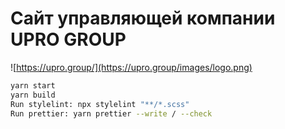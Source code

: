 # Сайт управляющей компании UPRO GROUP

![https://upro.group/](https://upro.group/images/logo.png)

```bash
yarn start
yarn build
Run stylelint: npx stylelint "**/*.scss"
Run prettier: yarn prettier --write / --check
```